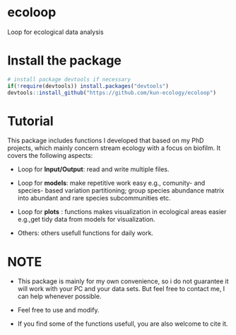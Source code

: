 # ecoloop
Loop for ecological data analysis

# Install the package

```R  
# install package devtools if necessary
if(!require(devtools)) install.packages("devtools")
devtools::install_github("https://github.com/kun-ecology/ecoloop")
```

# Tutorial

This package includes functions I developed that based on my PhD projects, which mainly concern stream ecology with a focus on biofilm. It covers the following aspects:

* Loop for **Input/Output**: read and write multiple files.

* Loop for **models**: make repetitive work easy e.g., comunity- and species- based variation partitioning; group species abundance matrix into abundant and rare species subcommunities etc.

* Loop for **plots** : functions makes visualization in ecological areas easier e.g.,get tidy data from models for visualization.

* Others: others usefull functions for daily work. 

# NOTE
* This package is mainly for my own convenience, so i do not guarantee it will work with your PC and your data sets. But feel free to contact me, I can help whenever possible.

* Feel free to use and modify.

* If you find some of the functions usefull, you are also welcome to cite it.

